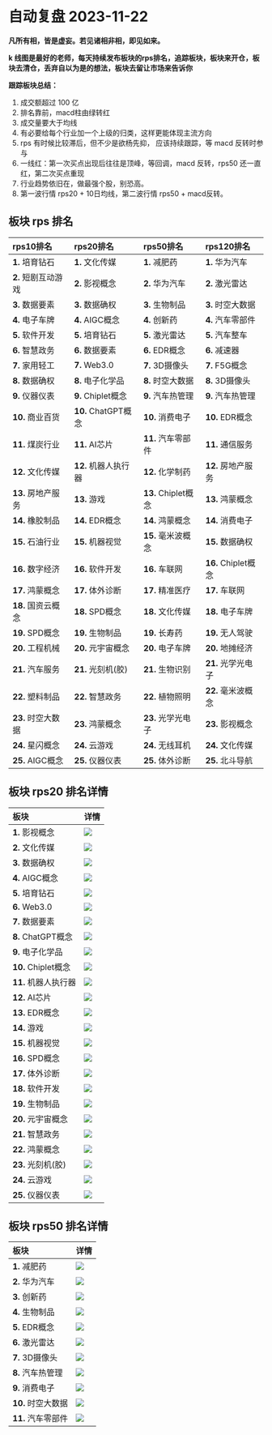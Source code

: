 # 自动复盘 2023-11-22

**凡所有相，皆是虚妄。若见诸相非相，即见如来。**

**k 线图是最好的老师，每天持续发布板块的rps排名，追踪板块，板块来开仓，板块去清仓，丢弃自以为是的想法，板块去留让市场来告诉你**
        
**跟踪板块总结：**
1. 成交额超过 100 亿
2. 排名靠前，macd柱由绿转红
3. 成交量要大于均线
4. 有必要给每个行业加一个上级的归类，这样更能体现主流方向
5. rps 有时候比较滞后，但不少是欲杨先抑， 应该持续跟踪，等 macd 反转时参与
6. 一线红：第一次买点出现后往往是顶峰，等回调，macd 反转，rps50 还一直红，第二次买点重现
7. 行业趋势依旧在，做最强个股，别恐高。
8. 第一波行情 rps20 + 10日均线，第二波行情 rps50 + macd反转。
        
## 板块 rps 排名
| rps10排名           | rps20排名            | rps50排名           | rps120排名          |
|:--------------------|:---------------------|:--------------------|:--------------------|
| **1.** 培育钻石     | **1.** 文化传媒      | **1.** 减肥药       | **1.** 华为汽车     |
| **2.** 短剧互动游戏 | **2.** 影视概念      | **2.** 华为汽车     | **2.** 激光雷达     |
| **3.** 数据要素     | **3.** 数据确权      | **3.** 生物制品     | **3.** 时空大数据   |
| **4.** 电子车牌     | **4.** AIGC概念      | **4.** 创新药       | **4.** 汽车零部件   |
| **5.** 软件开发     | **5.** 培育钻石      | **5.** 激光雷达     | **5.** 汽车整车     |
| **6.** 智慧政务     | **6.** 数据要素      | **6.** EDR概念      | **6.** 减速器       |
| **7.** 家用轻工     | **7.** Web3.0        | **7.** 3D摄像头     | **7.** F5G概念      |
| **8.** 数据确权     | **8.** 电子化学品    | **8.** 时空大数据   | **8.** 3D摄像头     |
| **9.** 仪器仪表     | **9.** Chiplet概念   | **9.** 汽车热管理   | **9.** 汽车热管理   |
| **10.** 商业百货    | **10.** ChatGPT概念  | **10.** 消费电子    | **10.** EDR概念     |
| **11.** 煤炭行业    | **11.** AI芯片       | **11.** 汽车零部件  | **11.** 通信服务    |
| **12.** 文化传媒    | **12.** 机器人执行器 | **12.** 化学制药    | **12.** 房地产服务  |
| **13.** 房地产服务  | **13.** 游戏         | **13.** Chiplet概念 | **13.** 鸿蒙概念    |
| **14.** 橡胶制品    | **14.** EDR概念      | **14.** 鸿蒙概念    | **14.** 消费电子    |
| **15.** 石油行业    | **15.** 机器视觉     | **15.** 毫米波概念  | **15.** 数据确权    |
| **16.** 数字经济    | **16.** 软件开发     | **16.** 车联网      | **16.** Chiplet概念 |
| **17.** 鸿蒙概念    | **17.** 体外诊断     | **17.** 精准医疗    | **17.** 车联网      |
| **18.** 国资云概念  | **18.** SPD概念      | **18.** 文化传媒    | **18.** 电子车牌    |
| **19.** SPD概念     | **19.** 生物制品     | **19.** 长寿药      | **19.** 无人驾驶    |
| **20.** 工程机械    | **20.** 元宇宙概念   | **20.** 电子车牌    | **20.** 地摊经济    |
| **21.** 汽车服务    | **21.** 光刻机(胶)   | **21.** 生物识别    | **21.** 光学光电子  |
| **22.** 塑料制品    | **22.** 智慧政务     | **22.** 植物照明    | **22.** 毫米波概念  |
| **23.** 时空大数据  | **23.** 鸿蒙概念     | **23.** 光学光电子  | **23.** 影视概念    |
| **24.** 星闪概念    | **24.** 云游戏       | **24.** 无线耳机    | **24.** 文化传媒    |
| **25.** AIGC概念    | **25.** 仪器仪表     | **25.** 体外诊断    | **25.** 北斗导航    |
## 板块 rps20 排名详情
| 板块                 | 详情                                                                                                 |
|:---------------------|:-----------------------------------------------------------------------------------------------------|
| **1.** 影视概念      | ![](https://sykent-blog-image.oss-cn-beijing.aliyuncs.com/quant/image/2023/11/1700640278130-tmp.jpg) |
| **2.** 文化传媒      | ![](https://sykent-blog-image.oss-cn-beijing.aliyuncs.com/quant/image/2023/11/1700640279581-tmp.jpg) |
| **3.** 数据确权      | ![](https://sykent-blog-image.oss-cn-beijing.aliyuncs.com/quant/image/2023/11/1700640280612-tmp.jpg) |
| **4.** AIGC概念      | ![](https://sykent-blog-image.oss-cn-beijing.aliyuncs.com/quant/image/2023/11/1700640281640-tmp.jpg) |
| **5.** 培育钻石      | ![](https://sykent-blog-image.oss-cn-beijing.aliyuncs.com/quant/image/2023/11/1700640282556-tmp.jpg) |
| **6.** Web3.0        | ![](https://sykent-blog-image.oss-cn-beijing.aliyuncs.com/quant/image/2023/11/1700640283497-tmp.jpg) |
| **7.** 数据要素      | ![](https://sykent-blog-image.oss-cn-beijing.aliyuncs.com/quant/image/2023/11/1700640284216-tmp.jpg) |
| **8.** ChatGPT概念   | ![](https://sykent-blog-image.oss-cn-beijing.aliyuncs.com/quant/image/2023/11/1700640285049-tmp.jpg) |
| **9.** 电子化学品    | ![](https://sykent-blog-image.oss-cn-beijing.aliyuncs.com/quant/image/2023/11/1700640286063-tmp.jpg) |
| **10.** Chiplet概念  | ![](https://sykent-blog-image.oss-cn-beijing.aliyuncs.com/quant/image/2023/11/1700640287013-tmp.jpg) |
| **11.** 机器人执行器 | ![](https://sykent-blog-image.oss-cn-beijing.aliyuncs.com/quant/image/2023/11/1700640287574-tmp.jpg) |
| **12.** AI芯片       | ![](https://sykent-blog-image.oss-cn-beijing.aliyuncs.com/quant/image/2023/11/1700640288446-tmp.jpg) |
| **13.** EDR概念      | ![](https://sykent-blog-image.oss-cn-beijing.aliyuncs.com/quant/image/2023/11/1700640289398-tmp.jpg) |
| **14.** 游戏         | ![](https://sykent-blog-image.oss-cn-beijing.aliyuncs.com/quant/image/2023/11/1700640290363-tmp.jpg) |
| **15.** 机器视觉     | ![](https://sykent-blog-image.oss-cn-beijing.aliyuncs.com/quant/image/2023/11/1700640291352-tmp.jpg) |
| **16.** SPD概念      | ![](https://sykent-blog-image.oss-cn-beijing.aliyuncs.com/quant/image/2023/11/1700640291906-tmp.jpg) |
| **17.** 体外诊断     | ![](https://sykent-blog-image.oss-cn-beijing.aliyuncs.com/quant/image/2023/11/1700640292829-tmp.jpg) |
| **18.** 软件开发     | ![](https://sykent-blog-image.oss-cn-beijing.aliyuncs.com/quant/image/2023/11/1700640293761-tmp.jpg) |
| **19.** 生物制品     | ![](https://sykent-blog-image.oss-cn-beijing.aliyuncs.com/quant/image/2023/11/1700640294715-tmp.jpg) |
| **20.** 元宇宙概念   | ![](https://sykent-blog-image.oss-cn-beijing.aliyuncs.com/quant/image/2023/11/1700640295827-tmp.jpg) |
| **21.** 智慧政务     | ![](https://sykent-blog-image.oss-cn-beijing.aliyuncs.com/quant/image/2023/11/1700640296780-tmp.jpg) |
| **22.** 鸿蒙概念     | ![](https://sykent-blog-image.oss-cn-beijing.aliyuncs.com/quant/image/2023/11/1700640297796-tmp.jpg) |
| **23.** 光刻机(胶)   | ![](https://sykent-blog-image.oss-cn-beijing.aliyuncs.com/quant/image/2023/11/1700640298779-tmp.jpg) |
| **24.** 云游戏       | ![](https://sykent-blog-image.oss-cn-beijing.aliyuncs.com/quant/image/2023/11/1700640299877-tmp.jpg) |
| **25.** 仪器仪表     | ![](https://sykent-blog-image.oss-cn-beijing.aliyuncs.com/quant/image/2023/11/1700640300845-tmp.jpg) |
## 板块 rps50 排名详情
| 板块               | 详情                                                                                                 |
|:-------------------|:-----------------------------------------------------------------------------------------------------|
| **1.** 减肥药      | ![](https://sykent-blog-image.oss-cn-beijing.aliyuncs.com/quant/image/2023/11/1700640301561-tmp.jpg) |
| **2.** 华为汽车    | ![](https://sykent-blog-image.oss-cn-beijing.aliyuncs.com/quant/image/2023/11/1700640302500-tmp.jpg) |
| **3.** 创新药      | ![](https://sykent-blog-image.oss-cn-beijing.aliyuncs.com/quant/image/2023/11/1700640303511-tmp.jpg) |
| **4.** 生物制品    | ![](https://sykent-blog-image.oss-cn-beijing.aliyuncs.com/quant/image/2023/11/1700640304497-tmp.jpg) |
| **5.** EDR概念     | ![](https://sykent-blog-image.oss-cn-beijing.aliyuncs.com/quant/image/2023/11/1700640305478-tmp.jpg) |
| **6.** 激光雷达    | ![](https://sykent-blog-image.oss-cn-beijing.aliyuncs.com/quant/image/2023/11/1700640306480-tmp.jpg) |
| **7.** 3D摄像头    | ![](https://sykent-blog-image.oss-cn-beijing.aliyuncs.com/quant/image/2023/11/1700640307527-tmp.jpg) |
| **8.** 汽车热管理  | ![](https://sykent-blog-image.oss-cn-beijing.aliyuncs.com/quant/image/2023/11/1700640308513-tmp.jpg) |
| **9.** 消费电子    | ![](https://sykent-blog-image.oss-cn-beijing.aliyuncs.com/quant/image/2023/11/1700640309493-tmp.jpg) |
| **10.** 时空大数据 | ![](https://sykent-blog-image.oss-cn-beijing.aliyuncs.com/quant/image/2023/11/1700640310263-tmp.jpg) |
| **11.** 汽车零部件 | ![](https://sykent-blog-image.oss-cn-beijing.aliyuncs.com/quant/image/2023/11/1700640311246-tmp.jpg) |